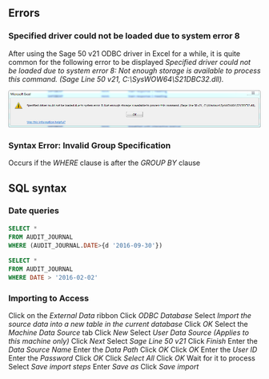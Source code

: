 
## Errors

### Specified driver could not be loaded due to system error 8

After using the Sage 50 v21 ODBC driver in Excel for a while, it is quite common for the following error to be displayed *Specified driver could not be loaded due to system error 8: Not enough storage is available to process this command. (Sage Line 50 v21, C:\SysWOW64\S21DBC32.dll).*

![alt text](Specified_driver_could_not_be_loaded_due_to_system_error_8.png "Specified driver could not be loaded due to system error 8: Not enough storage is available to process this command. (Sage Line 50 v21, C:\SysWOW64\S21DBC32.dll).")



### Syntax Error: Invalid Group Specification

Occurs if the *WHERE* clause is after the *GROUP BY* clause

## SQL syntax

### Date queries
```sql
SELECT *
FROM AUDIT_JOURNAL
WHERE (AUDIT_JOURNAL.DATE>{d '2016-09-30'})
```
```sql
SELECT *
FROM AUDIT_JOURNAL
WHERE DATE > '2016-02-02'
```

### Importing to Access

Click on the *External Data* ribbon
Click *ODBC Database*
Select *Import the source data into a new table in the current database*
Click *OK*
Select the *Machine Data Source* tab
Click *New*
Select *User Data Source (Applies to this machine only)*
Click *Next*
Select *Sage Line 50 v21*
Click *Finish*
Enter the *Data Source Name*
Enter the *Data Path*
Click *OK*
Click *OK*
Enter the *User ID*
Enter the *Password*
Click *OK*
Click *Select All*
Click *OK*
Wait for it to process
Select *Save import steps*
Enter *Save as*
Click *Save import*
